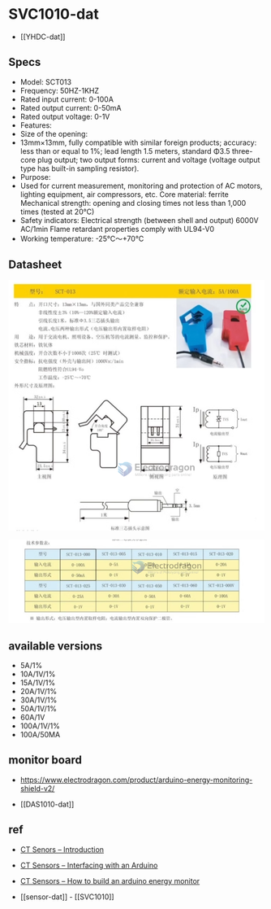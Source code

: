
# SVC1010-dat

- [[YHDC-dat]]

## Specs 

- Model: SCT013
- Frequency: 50HZ-1KHZ
- Rated input current: 0-100A
- Rated output current: 0-50mA
- Rated output voltage: 0-1V
- Features:
- Size of the opening:
- 13mm×13mm, fully compatible with similar foreign products; accuracy: less than or equal to 1%; lead length 1.5 meters, standard Φ3.5 three-core plug output; two output forms: current and voltage (voltage output type has built-in sampling resistor).
- Purpose:
- Used for current measurement, monitoring and protection of AC motors, lighting equipment, air compressors, etc. Core material: ferrite Mechanical strength: opening and closing times not less than 1,000 times (tested at 20°C)
- Safety indicators: Electrical strength (between shell and output) 6000V AC/1min Flame retardant properties comply with UL94-V0
- Working temperature: -25℃～+70℃


## Datasheet 

![](2023-12-05-15-25-18.png)

![](2023-12-05-15-25-35.png)

## available versions 

- 5A/1%
- 10A/1V/1%
- 15A/1V/1%
- 20A/1V/1%
- 30A/1V/1%
- 50A/1V/1%
- 60A/1V
- 100A/1V/1%
- 100A/50MA


## monitor board 

- https://www.electrodragon.com/product/arduino-energy-monitoring-shield-v2/

- [[DAS1010-dat]]


## ref 

- [CT Senors – Introduction](http://openenergymonitor.org/emon/buildingblocks/ct-sensors-introduction)
- [CT Sensors – Interfacing with an Arduino](http://openenergymonitor.org/emon/buildingblocks/ct-sensors-interface)
- [CT Sensors – How to build an arduino energy monitor](http://openenergymonitor.org/emon/buildingblocks/how-to-build-an-arduino-energy-monitor-measuring-current-only)


- [[sensor-dat]] - [[SVC1010]]